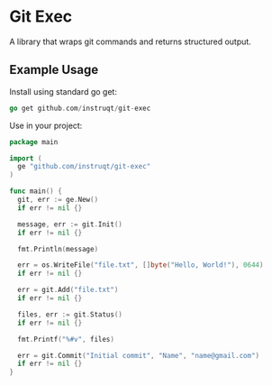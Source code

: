 # Git Exec

A library that wraps git commands and returns structured output.

## Example Usage

Install using standard go get:

```go
go get github.com/instruqt/git-exec
```

Use in your project:

```go
package main

import (
  ge "github.com/instruqt/git-exec"
)

func main() {
  git, err := ge.New()
  if err != nil {}

  message, err := git.Init()
  if err != nil {}

  fmt.Println(message)

  err = os.WriteFile("file.txt", []byte("Hello, World!"), 0644)
  if err != nil {}

  err = git.Add("file.txt")
  if err != nil {}

  files, err := git.Status()
  if err != nil {}

  fmt.Printf("%#v", files)

  err = git.Commit("Initial commit", "Name", "name@gmail.com")
  if err != nil {}
}
```